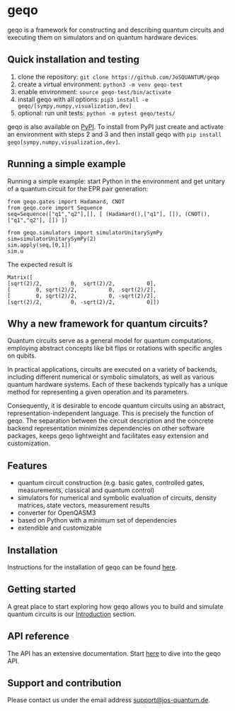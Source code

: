# geqo
geqo is a framework for constructing and describing quantum circuits and executing them on simulators and on quantum hardware devices.

## Quick installation and testing
1. clone the repository: `git clone https://github.com/JoSQUANTUM/geqo`
2. create a virtual environment: `python3 -m venv geqo-test`
3. enable environment: `source geqo-test/bin/activate`
4. install geqo with all options: `pip3 install -e geqo/[sympy,numpy,visualization,dev]`
5. optional: run unit tests: `python -m pytest geqo/tests/`

geqo is also available on [PyPI](https://pypi.org/project/geqo/). To install from PyPI just create
and activate an environment with steps 2 and 3 and then install geqo with
`pip install geqo[sympy,numpy,visualization,dev]`.

## Running a simple example
Running a simple example: start Python in the environment and get unitary of a quantum circuit for the EPR pair generation:
```
from geqo.gates import Hadamard, CNOT
from geqo.core import Sequence
seq=Sequence(["q1","q2"],[], [ (Hadamard(),["q1"], []), (CNOT(), ["q1","q2"], []) ])

from geqo.simulators import simulatorUnitarySymPy
sim=simulatorUnitarySymPy(2)
sim.apply(seq,[0,1])
sim.u
```

The expected result is
```
Matrix([
[sqrt(2)/2,         0,  sqrt(2)/2,          0],
[        0, sqrt(2)/2,          0,  sqrt(2)/2],
[        0, sqrt(2)/2,          0, -sqrt(2)/2],
[sqrt(2)/2,         0, -sqrt(2)/2,          0]])
```

## Why a new framework for quantum circuits?
Quantum circuits serve as a general model for quantum computations, employing abstract concepts like bit flips or rotations with
specific angles on qubits.

In practical applications, circuits are executed on a variety of backends, including different numerical or symbolic simulators, as well as various quantum hardware systems. Each of these backends typically has a unique method for representing a given operation
and its parameters.

Consequently, it is desirable to encode quantum circuits using an abstract, representation-independent language. This is precisely the function of geqo. The separation between the circuit description and the concrete backend representation minimizes dependencies on other software packages, keeps geqo lightweight and facilitates easy extension and customization.

## Features
* quantum circuit construction (e.g. basic gates, controlled gates, measurements, classical and quantum control)
* simulators for numerical and symbolic evaluation of circuits, density matrices, state vectors, measurement results
* converter for OpenQASM3
* based on Python with a minimum set of dependencies
* extendible and customizable

## Installation
Instructions for the installation of geqo can be found [here](installation.md).

## Getting started
A great place to start exploring how geqo allows you to build and simulate quantum circuits is our [Introduction](notebooks/Introduction0.ipynb) section.

## API reference
The API has an extensive documentation. Start [here](api-reference.md) to dive into the geqo API.

## Support and contribution
Please contact us under the email address support@jos-quantum.de.
